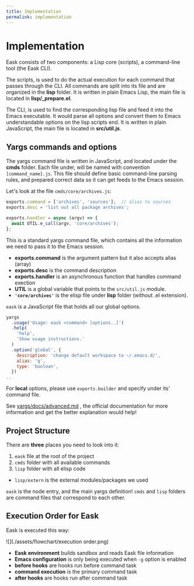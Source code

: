 ```yaml
---
title: Implementation
permalink: implementation
---
```


# Implementation

Eask consists of two components: a Lisp core (scripts), a command-line tool
(the Eask CLI).

The scripts, is used to do the actual execution for each command that passes
through the CLI. All commands are split into its file and are organized in the
**lisp** folder. It is written in plain Emacs Lisp, the main file is located in
**lisp/_prepare.el**.

The CLI, is used to find the corresponding lisp file and feed it into the
Emacs executable. It would parse all options and convert them to Emacs
understandable options on the lisp scripts end. It is written in plain 
JavaScript, the main file is located in **src/util.js**.

## Yargs commands and options

The yargs command file is written in JavaScript, and located under the **cmds**
folder. Each file under, will be named with convention `[command_name].js`.
This file should define basic command-line parsing rules, and prepared
correct data so it can get feeds to the Emacs session.

Let's look at the file `cmds/core/archives.js`:

```js
exports.command = ['archives', 'sources'];  // alias to sources
exports.desc = 'list out all package archives';

exports.handler = async (argv) => {
  await UTIL.e_call(argv, 'core/archives');
};
```

This is a standard yargs command file, which contains all the information we
need to pass it to the Emacs session.

* **exports.command** is the argument pattern but it also accepts alias (array)
* **exports.desc** is the command description
* **exports.handler** is an asynchronous function that handles command exection
* **UTIL** is a global variable that points to the `src/util.js` module.
* **`'core/archives'`** is the elisp file under **lisp** folder (without .el extension).

`eask` is a JavaScript file that holds all our global options.

```js
yargs
  .usage('Usage: eask <command> [options..]')
  .help(
    'help',
    'Show usage instructions.'
  )
  .option('global', {
    description: 'change default workspace to ~/.emacs.d/',
    alias: 'g',
    type: 'boolean',
  })
..
```

For **local** options, please use `exports.builder` and specify under its'
command file.

See [yargs/docs/advanced.md](https://github.com/yargs/yargs/blob/main/docs/advanced.md)
, the official documentation for more information and get the better explanation
would help!

## Project Structure

There are **three** places you need to look into it:

1. `eask` file at the root of the project
2. `cmds` folder with all available commands
3. `lisp` folder with all elisp code
  - `lisp/extern` is the external modules/packages we used

`eask` is the node entry, and the main yargs definition! `cmds` and `lisp`
folders are command files that correspond to each other.

## Execution Order for Eask

Eask is executed this way:

![](./assets/flowchart/execution order.png)

* **Eask environment** builds sandbox and reads Eask file information
* **Emacs configuration** is only being executed when `-g` option is enabled
* **before hooks** are hooks run before command task
* **command execution** is the primary command task
* **after hooks** are hooks run after command task
